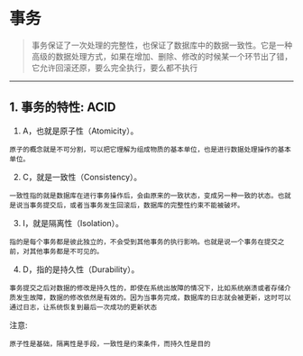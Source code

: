 # 事务
> 事务保证了一次处理的完整性，也保证了数据库中的数据一致性。它是一种高级的数据处理方式，如果在增加、删除、修改的时候某一个环节出了错，它允许回滚还原，要么完全执行，要么都不执行
---

## 1. 事务的特性: ACID

1. A，也就是原子性（Atomicity）。
```
原子的概念就是不可分割，可以把它理解为组成物质的基本单位，也是进行数据处理操作的基本单位。
```

2. C，就是一致性（Consistency）。
```
一致性指的就是数据库在进行事务操作后，会由原来的一致状态，变成另一种一致的状态。也就是说当事务提交后，或者当事务发生回滚后，数据库的完整性约束不能被破坏。
```

3. I，就是隔离性（Isolation）。
```
指的是每个事务都是彼此独立的，不会受到其他事务的执行影响。也就是说一个事务在提交之前，对其他事务都是不可见的。
```

4. D，指的是持久性（Durability）。
```
事务提交之后对数据的修改是持久性的，即使在系统出故障的情况下，比如系统崩溃或者存储介质发生故障，数据的修改依然是有效的。因为当事务完成，数据库的日志就会被更新，这时可以通过日志，让系统恢复到最后一次成功的更新状态
```

注意:
```
原子性是基础，隔离性是手段，一致性是约束条件，而持久性是目的
```